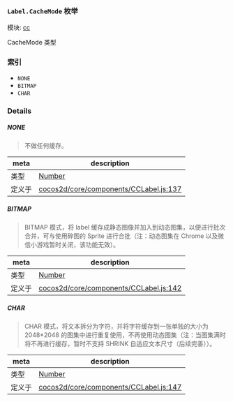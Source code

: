 ### `Label.CacheMode` 枚举



模块: [cc](../modules/cc.md)


CacheMode 类型


### 索引
  - `NONE`
  - `BITMAP`
  - `CHAR`

### Details


##### NONE

> 不做任何缓存。

| meta | description |
|------|-------------|
| 类型 | <a href="https://developer.mozilla.org/en/JavaScript/Reference/Global_Objects/Number" class="crosslink external" target="_blank">Number</a> |
| 定义于 | [cocos2d/core/components/CCLabel.js:137](https://github.com/cocos-creator/engine/blob/33d0b730a5a6ed8ad09bd24f16c009cf509ff90b/cocos2d/core/components/CCLabel.js#L137) |



##### BITMAP

> BITMAP 模式，将 label 缓存成静态图像并加入到动态图集，以便进行批次合并，可与使用碎图的 Sprite 进行合批（注：动态图集在 Chrome 以及微信小游戏暂时关闭，该功能无效）。

| meta | description |
|------|-------------|
| 类型 | <a href="https://developer.mozilla.org/en/JavaScript/Reference/Global_Objects/Number" class="crosslink external" target="_blank">Number</a> |
| 定义于 | [cocos2d/core/components/CCLabel.js:142](https://github.com/cocos-creator/engine/blob/33d0b730a5a6ed8ad09bd24f16c009cf509ff90b/cocos2d/core/components/CCLabel.js#L142) |



##### CHAR

> CHAR 模式，将文本拆分为字符，并将字符缓存到一张单独的大小为 2048*2048 的图集中进行重复使用，不再使用动态图集（注：当图集满时将不再进行缓存，暂时不支持 SHRINK 自适应文本尺寸（后续完善））。

| meta | description |
|------|-------------|
| 类型 | <a href="https://developer.mozilla.org/en/JavaScript/Reference/Global_Objects/Number" class="crosslink external" target="_blank">Number</a> |
| 定义于 | [cocos2d/core/components/CCLabel.js:147](https://github.com/cocos-creator/engine/blob/33d0b730a5a6ed8ad09bd24f16c009cf509ff90b/cocos2d/core/components/CCLabel.js#L147) |


